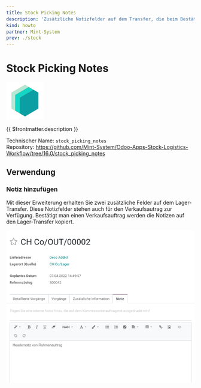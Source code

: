 ```yaml
---
title: Stock Picking Notes
description: 'Zusätzliche Notizfelder auf dem Transfer, die beim Bestätigen eines Verkaufsauftrags kopiert werden.'
kind: howto
partner: Mint-System
prev: ./stock
---
```


# Stock Picking Notes

![icon_oms_box](attachments/icons_odoo_mint_system.png)

{{ $frontmatter.description }}

Technischer Name: `stock_picking_notes`\
Repository: <https://github.com/Mint-System/Odoo-Apps-Stock-Logistics-Workflow/tree/16.0/stock_picking_notes>

## Verwendung

### Notiz hinzufügen

Mit dieser Erweiterung erhalten Sie zwei zusätzliche Felder auf dem Lager-Transfer. Diese Notizfelder stehen auch für den Verkaufsautrag zur Verfügung. Bestätigt man einen Verkaufsauftrag werden die Notizen auf den Lager-Transfer kopiert.

![](attachments/Stock%20Picking%20Notes.png)
